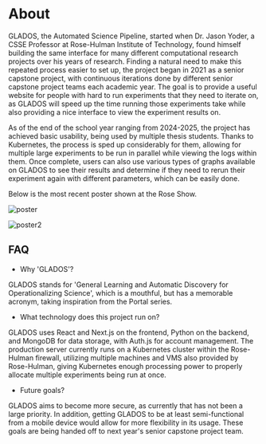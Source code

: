 # About

GLADOS, the Automated Science Pipeline, started when Dr. Jason Yoder, a CSSE Professor at Rose-Hulman Institute of Technology, found himself building the same interface for many different computational research projects over his years of research. Finding a natural need to make this repeated process easier to set up, the project began in 2021 as a senior capstone project, with continuous iterations done by different senior capstone project teams each academic year. The goal is to provide a useful website for people with hard to run experiments that they need to iterate on, as GLADOS will speed up the time running those experiments take while also providing a nice interface to view the experiment results on.

As of the end of the school year ranging from 2024-2025, the project has achieved basic usability, being used by multiple thesis students. Thanks to Kubernetes, the process is sped up considerably for them, allowing for multiple large experiments to be run in parallel while viewing the logs within them. Once complete, users can also use various types of graphs available on GLADOS to see their results and determine if they need to rerun their experiment again with different parameters, which can be easily done.

Below is the most recent poster shown at the Rose Show.

![poster](https://raw.githubusercontent.com/AutomatingSciencePipeline/Monorepo/refs/heads/update-documentation-images/docs/images/about-Rose_Show_Poster-05_2025.png)

![poster2](https://raw.githubusercontent.com/AutomatingSciencePipeline/Monorepo/update-documentation-images/docs/images/about-Rose_Show_Poster-05_2025.png)

## FAQ

* Why 'GLADOS'?

GLADOS stands for 'General Learning and Automatic Discovery for Operationalizing Science', which is a mouthful, but has a memorable acronym, taking inspiration from the Portal series.

* What technology does this project run on?

GLADOS uses React and Next.js on the frontend, Python on the backend, and MongoDB for data storage, with Auth.js for account management. The production server currently runs on a Kubernetes cluster within the Rose-Hulman firewall, utilizing multiple machines and VMS also provided by Rose-Hulman, giving Kubernetes enough processing power to properly allocate multiple experiments being run at once.

* Future goals?

GLADOS aims to become more secure, as currently that has not been a large priority. In addition, getting GLADOS to be at least semi-functional from a mobile device would allow for more flexibility in its usage. These goals are being handed off to next year's senior capstone project team.
